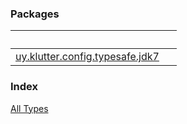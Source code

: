 


### Packages

|&nbsp;|&nbsp;|
|---|---|
| [uy.klutter.config.typesafe.jdk7](uy.klutter.config.typesafe.jdk7/index.md) |  |

### Index

[All Types](alltypes/index.md)
